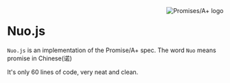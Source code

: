 <a href="https://promisesaplus.com/">
    <img src="https://promisesaplus.com/assets/logo-small.png" alt="Promises/A+ logo"
         title="Promises/A+ 1.0 compliant" align="right" />
</a>

Nuo.js
======

`Nuo.js` is an implementation of the Promise/A+ spec. The word `Nuo` means promise in Chinese(诺)

It's only 60 lines of code, very neat and clean.
